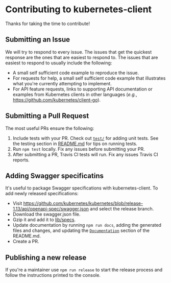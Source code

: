 # Contributing to kubernetes-client

Thanks for taking the time to contribute!

## Submitting an Issue

We will try to respond to every issue. The issues that get the
quickest response are the ones that are easiest to respond to. The
issues that are easiest to respond to usually include the
following:

* A small self sufficient code example to reproduce the issue.
* For requests for help, a small self sufficient code example that
  illustrates what you're currently attempting to implement.
* For API feature requests, links to supporting API documentation or
  examples from Kubernetes clients in other languages (*e.g.*,
  <https://github.com/kubernetes/client-go>).

## Submitting a Pull Request

The most useful PRs ensure the following:

1. Include tests with your PR. Check out [`test/`](test) for adding
unit tests. See the testing section in
[README.md](https://github.com/godaddy/kubernetes-client#testing) for
tips on running tests.
1. Run `npm test` locally. Fix any issues before submitting your PR.
1. After submitting a PR, Travis CI tests will run. Fix any issues
Travis CI reports.

## Adding Swagger specificatins

It's useful to package Swagger specifications with
kubernetes-client. To add newly released specifications:

* Visit <https://github.com/kubernetes/kubernetes/blob/release-1.13/api/openapi-spec/swagger.json>
and select the release branch.
* Download the swagger.json file.
* Gzip it and add it to [lib/specs](lib/specs).
* Update documentation by running `npm run docs`, adding the generated
files and changes, and updating the
[`Documentation`](./README.md#documentation) section of the README.md.
* Create a PR.

## Publishing a new release

If you're a maintainer use `npm run release` to start the release
process and follow the instructions printed to the console.
